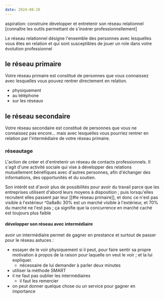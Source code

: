 ```yaml
---
date: 2024-08-26
---
```


aspiration: construire développer et entretenir son réseau relationnel [connaître les outils permettant de s'insérer professionnellement]

Le réseau relationnel désigne l'ensemble des personnes avec lesquelles vous êtes en relation et qui sont susceptibles de jouer un role dans votre évolution professionnel
## le réseau primaire
Votre réseau primaire est constitué de personnes que vous connaissez avec lesquelles vous pouvez rentrer directement en relation.
- physiquement
- au téléphone
- sur les réseaux
## le réseau secondaire
Votre réseau secondaire est constitué de personnes que vous ne connaissez pas encore... mais avec lesquelles vous pourriez rentrer en relation par l'intermédiaire de votre réseau primaire.
### réseautage
L'action de créer et d'entretenir un réseau de contacts professionnels. Il s'agit d'une activité sociale qui vise à développer des relations mutuellement bénéfiques avec d'autres personnes, afin d'échanger des informations, des opportunités et du soutien.

Son intérêt est d'avoir plus de possibilités pour avoir du travail parce que les entreprises utilisent d'abord leurs moyens à disposition ; puis lorsqu'elles recrutent elles passent par leur [[#le réseau primaire]], et donc ce n'est pas visible à l'extérieur ^0a8a8c
30% est un marché visible à l'extérieur, et 70% du marché ne l'est pas ; ça signifie que la concurrence en marché caché est toujours plus faible
#### développer son réseau avec intermédiaire
avoir un intermédiaire permet de gagner en prestance et surtout de passer pour le réseau
astuces :
- essayer de le voir physiquement si il peut, pour faire sentir sa propre motivation à propos de la raison pour laquelle on veut le voir ; et la lui expliquer.
	- nécessaire de lui demander à parler deux minutes
-  utiliser la méthode SMART 
- il ne faut pas oublier les intermédiaires
	- il faut les remercier
- on peut donner quelque chose ou un service pour gagner en importance 